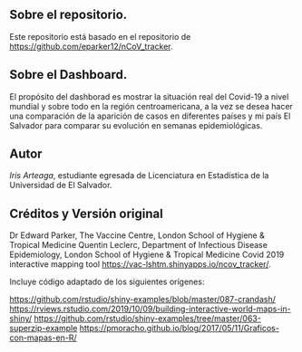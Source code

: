 ## Sobre el repositorio.

Este repositorio está basado en el repositorio de https://github.com/eparker12/nCoV_tracker.

## Sobre el Dashboard.
El propósito del dashborad es mostrar la situación real del Covid-19 a nivel mundial y sobre todo en la región centroamericana, a la vez se desea hacer una comparación de la aparición de casos en diferentes países y mi país El Salvador para comparar su evolución en semanas epidemiológicas. 


## Autor

*Iris Arteaga*, estudiante egresada de Licenciatura en Estadística de la Universidad de El Salvador. 


## Créditos y Versión original

Dr Edward Parker, The Vaccine Centre, London School of Hygiene & Tropical Medicine Quentin Leclerc, Department of Infectious Disease Epidemiology, London School of Hygiene & Tropical Medicine Covid 2019 interactive mapping tool https://vac-lshtm.shinyapps.io/ncov_tracker/.

Incluye código adaptado de los siguientes orígenes:

https://github.com/rstudio/shiny-examples/blob/master/087-crandash/
https://rviews.rstudio.com/2019/10/09/building-interactive-world-maps-in-shiny/
https://github.com/rstudio/shiny-examples/tree/master/063-superzip-example
https://pmoracho.github.io/blog/2017/05/11/Graficos-con-mapas-en-R/
